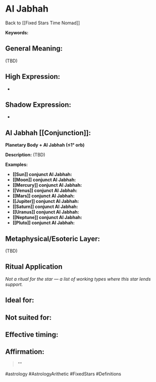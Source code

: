 # Al Jabhah

Back to [[Fixed Stars Time Nomad]]

**Keywords:** 

## General Meaning:
(TBD)

## High Expression:
- 

## Shadow Expression:
- 

## Al Jabhah [[Conjunction]]:

**Planetary Body + Al Jabhah (≤1° orb)**

**Description:**
(TBD)

**Examples:**
- **[[Sun]] conjunct Al Jabhah:** 
- **[[Moon]] conjunct Al Jabhah:** 
- **[[Mercury]] conjunct Al Jabhah:** 
- **[[Venus]] conjunct Al Jabhah:** 
- **[[Mars]] conjunct Al Jabhah:** 
- **[[Jupiter]] conjunct Al Jabhah:** 
- **[[Saturn]] conjunct Al Jabhah:** 
- **[[Uranus]] conjunct Al Jabhah:** 
- **[[Neptune]] conjunct Al Jabhah:** 
- **[[Pluto]] conjunct Al Jabhah:** 

## Metaphysical/Esoteric Layer:
(TBD)

## Ritual Application
*Not a ritual for the star — a list of working types where this star lends support.*

**Ideal for:**
- 
**Not suited for:**
- 
**Effective timing:**
- 

## Affirmation:

> ""

#astrology #AstrologyArithetic #FixedStars #Definitions
